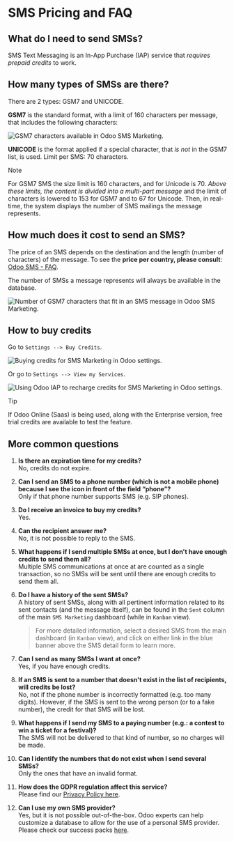 # SMS Pricing and FAQ

## What do I need to send SMSs?

SMS Text Messaging is an In-App Purchase (IAP) service that *requires
prepaid credits* to work.

## How many types of SMSs are there?

There are 2 types: GSM7 and UNICODE.

**GSM7** is the standard format, with a limit of 160 characters per
message, that includes the following characters:

![GSM7 characters available in Odoo SMS
Marketing.](pricing_and_faq/faq1.png)

**UNICODE** is the format applied if a special character, that *is not*
in the GSM7 list, is used. Limit per SMS: 70 characters.

<div class="note">

<div class="title">

Note

</div>

For GSM7 SMS the size limit is 160 characters, and for Unicode is 70.
*Above these limits, the content is divided into a multi-part message*
and the limit of characters is lowered to 153 for GSM7 and to 67 for
Unicode. Then, in real-time, the system displays the number of SMS
mailings the message represents.

</div>

## How much does it cost to send an SMS?

The price of an SMS depends on the destination and the length (number of
characters) of the message. To see the **price per country, please
consult**: [Odoo SMS -
FAQ](https://iap-services.odoo.com/iap/sms/pricing#sms_faq_01).

The number of SMSs a message represents will always be available in the
database.

![Number of GSM7 characters that fit in an SMS message in Odoo SMS
Marketing.](pricing_and_faq/faq2.png)

## How to buy credits

Go to `Settings --> Buy Credits`.

![Buying credits for SMS Marketing in Odoo
settings.](pricing_and_faq/faq3.png)

Or go to `Settings --> View my Services`.

![Using Odoo IAP to recharge credits for SMS Marketing in Odoo
settings.](pricing_and_faq/faq4.png)

<div class="tip">

<div class="title">

Tip

</div>

If Odoo Online (Saas) is being used, along with the Enterprise version,
free trial credits are available to test the feature.

</div>

## More common questions

1.  **Is there an expiration time for my credits?**  
    No, credits do not expire.

2.  **Can I send an SMS to a phone number (which is not a mobile phone)
    because I see the icon in front of the field “phone”?**  
    Only if that phone number supports SMS (e.g. SIP phones).

3.  **Do I receive an invoice to buy my credits?**  
    Yes.

4.  **Can the recipient answer me?**  
    No, it is not possible to reply to the SMS.

5.  **What happens if I send multiple SMSs at once, but I don't have
    enough credits to send them all?**  
    Multiple SMS communications at once at are counted as a single
    transaction, so no SMSs will be sent until there are enough credits
    to send them all.

6.  **Do I have a history of the sent SMSs?**  
    A history of sent SMSs, along with all pertinent information related
    to its sent contacts (and the message itself), can be found in the
    `Sent` column of the main `SMS Marketing` dashboard (while in
    `Kanban` view).
    
    > For more detailed information, select a desired SMS from the main
    > dashboard (in `Kanban` view), and click on either link in the blue
    > banner above the SMS detail form to learn more.

7.  **Can I send as many SMSs I want at once?**  
    Yes, if you have enough credits.

8.  **If an SMS is sent to a number that doesn't exist in the list of
    recipients, will credits be lost?**  
    No, not if the phone number is incorrectly formatted (e.g. too many
    digits). However, if the SMS is sent to the wrong person (or to a
    fake number), the credit for that SMS will be lost.

9.  **What happens if I send my SMS to a paying number (e.g.: a contest
    to win a ticket for a festival)?**  
    The SMS will not be delivered to that kind of number, so no charges
    will be made.

10. **Can I identify the numbers that do not exist when I send several
    SMSs?**  
    Only the ones that have an invalid format.

11. **How does the GDPR regulation affect this service?**  
    Please find our [Privacy Policy
    here](https://iap.odoo.com/privacy#sms).

12. **Can I use my own SMS provider?**  
    Yes, but it is not possible out-of-the-box. Odoo experts can help
    customize a database to allow for the use of a personal SMS
    provider. Please check our success packs
    [here](https://www.odoo.com/pricing-packs).
